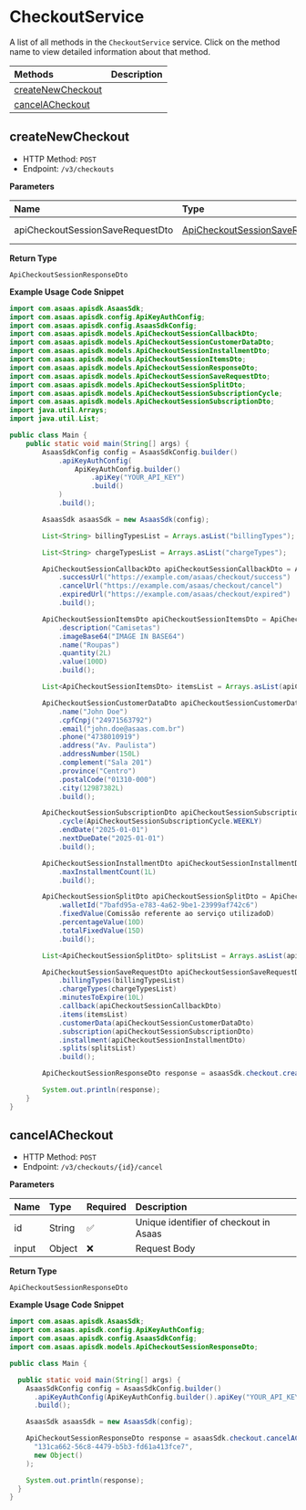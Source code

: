 # CheckoutService

A list of all methods in the `CheckoutService` service. Click on the method name to view detailed information about that method.

| Methods                                 | Description |
| :-------------------------------------- | :---------- |
| [createNewCheckout](#createnewcheckout) |             |
| [cancelACheckout](#cancelacheckout)     |             |

## createNewCheckout

- HTTP Method: `POST`
- Endpoint: `/v3/checkouts`

**Parameters**

| Name                             | Type                                                                              | Required | Description  |
| :------------------------------- | :-------------------------------------------------------------------------------- | :------- | :----------- |
| apiCheckoutSessionSaveRequestDto | [ApiCheckoutSessionSaveRequestDto](../models/ApiCheckoutSessionSaveRequestDto.md) | ❌       | Request Body |

**Return Type**

`ApiCheckoutSessionResponseDto`

**Example Usage Code Snippet**

```java
import com.asaas.apisdk.AsaasSdk;
import com.asaas.apisdk.config.ApiKeyAuthConfig;
import com.asaas.apisdk.config.AsaasSdkConfig;
import com.asaas.apisdk.models.ApiCheckoutSessionCallbackDto;
import com.asaas.apisdk.models.ApiCheckoutSessionCustomerDataDto;
import com.asaas.apisdk.models.ApiCheckoutSessionInstallmentDto;
import com.asaas.apisdk.models.ApiCheckoutSessionItemsDto;
import com.asaas.apisdk.models.ApiCheckoutSessionResponseDto;
import com.asaas.apisdk.models.ApiCheckoutSessionSaveRequestDto;
import com.asaas.apisdk.models.ApiCheckoutSessionSplitDto;
import com.asaas.apisdk.models.ApiCheckoutSessionSubscriptionCycle;
import com.asaas.apisdk.models.ApiCheckoutSessionSubscriptionDto;
import java.util.Arrays;
import java.util.List;

public class Main {
    public static void main(String[] args) {
		AsaasSdkConfig config = AsaasSdkConfig.builder()
			.apiKeyAuthConfig(
				ApiKeyAuthConfig.builder()
					.apiKey("YOUR_API_KEY")
					.build()
			)
			.build();

		AsaasSdk asaasSdk = new AsaasSdk(config);

		List<String> billingTypesList = Arrays.asList("billingTypes");

		List<String> chargeTypesList = Arrays.asList("chargeTypes");

		ApiCheckoutSessionCallbackDto apiCheckoutSessionCallbackDto = ApiCheckoutSessionCallbackDto.builder()
			.successUrl("https://example.com/asaas/checkout/success")
			.cancelUrl("https://example.com/asaas/checkout/cancel")
			.expiredUrl("https://example.com/asaas/checkout/expired")
			.build();

		ApiCheckoutSessionItemsDto apiCheckoutSessionItemsDto = ApiCheckoutSessionItemsDto.builder()
			.description("Camisetas")
			.imageBase64("IMAGE IN BASE64")
			.name("Roupas")
			.quantity(2L)
			.value(100D)
			.build();

		List<ApiCheckoutSessionItemsDto> itemsList = Arrays.asList(apiCheckoutSessionItemsDto);

		ApiCheckoutSessionCustomerDataDto apiCheckoutSessionCustomerDataDto = ApiCheckoutSessionCustomerDataDto.builder()
			.name("John Doe")
			.cpfCnpj("24971563792")
			.email("john.doe@asaas.com.br")
			.phone("4738010919")
			.address("Av. Paulista")
			.addressNumber(150L)
			.complement("Sala 201")
			.province("Centro")
			.postalCode("01310-000")
			.city(12987382L)
			.build();

		ApiCheckoutSessionSubscriptionDto apiCheckoutSessionSubscriptionDto = ApiCheckoutSessionSubscriptionDto.builder()
			.cycle(ApiCheckoutSessionSubscriptionCycle.WEEKLY)
			.endDate("2025-01-01")
			.nextDueDate("2025-01-01")
			.build();

		ApiCheckoutSessionInstallmentDto apiCheckoutSessionInstallmentDto = ApiCheckoutSessionInstallmentDto.builder()
			.maxInstallmentCount(1L)
			.build();

		ApiCheckoutSessionSplitDto apiCheckoutSessionSplitDto = ApiCheckoutSessionSplitDto.builder()
			.walletId("7bafd95a-e783-4a62-9be1-23999af742c6")
			.fixedValue(Comissão referente ao serviço utilizadoD)
			.percentageValue(10D)
			.totalFixedValue(15D)
			.build();

		List<ApiCheckoutSessionSplitDto> splitsList = Arrays.asList(apiCheckoutSessionSplitDto);

		ApiCheckoutSessionSaveRequestDto apiCheckoutSessionSaveRequestDto = ApiCheckoutSessionSaveRequestDto.builder()
			.billingTypes(billingTypesList)
			.chargeTypes(chargeTypesList)
			.minutesToExpire(10L)
			.callback(apiCheckoutSessionCallbackDto)
			.items(itemsList)
			.customerData(apiCheckoutSessionCustomerDataDto)
			.subscription(apiCheckoutSessionSubscriptionDto)
			.installment(apiCheckoutSessionInstallmentDto)
			.splits(splitsList)
			.build();

		ApiCheckoutSessionResponseDto response = asaasSdk.checkout.createNewCheckout(apiCheckoutSessionSaveRequestDto);

		System.out.println(response);
    }
}
```

## cancelACheckout

- HTTP Method: `POST`
- Endpoint: `/v3/checkouts/{id}/cancel`

**Parameters**

| Name  | Type   | Required | Description                            |
| :---- | :----- | :------- | :------------------------------------- |
| id    | String | ✅       | Unique identifier of checkout in Asaas |
| input | Object | ❌       | Request Body                           |

**Return Type**

`ApiCheckoutSessionResponseDto`

**Example Usage Code Snippet**

```java
import com.asaas.apisdk.AsaasSdk;
import com.asaas.apisdk.config.ApiKeyAuthConfig;
import com.asaas.apisdk.config.AsaasSdkConfig;
import com.asaas.apisdk.models.ApiCheckoutSessionResponseDto;

public class Main {

  public static void main(String[] args) {
    AsaasSdkConfig config = AsaasSdkConfig.builder()
      .apiKeyAuthConfig(ApiKeyAuthConfig.builder().apiKey("YOUR_API_KEY").build())
      .build();

    AsaasSdk asaasSdk = new AsaasSdk(config);

    ApiCheckoutSessionResponseDto response = asaasSdk.checkout.cancelACheckout(
      "131ca662-56c8-4479-b5b3-fd61a413fce7",
      new Object()
    );

    System.out.println(response);
  }
}

```

<!-- This file was generated by liblab | https://liblab.com/ -->
